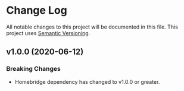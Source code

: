 # Change Log

All notable changes to this project will be documented in this file. This project uses [Semantic Versioning](https://semver.org/).

## v1.0.0 (2020-06-12)

### Breaking Changes
* Homebridge dependency has changed to v1.0.0 or greater.

